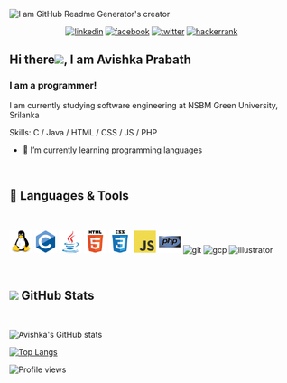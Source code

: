 ![I am GitHub Readme Generator's creator](https://github.com/avishka2k/avishka2k/blob/main/banner.jpg)

<div align="center">

[<img src='https://cdn.jsdelivr.net/npm/simple-icons@3.0.1/icons/linkedin.svg' alt='linkedin' height='30'>](https://www.linkedin.com/in/avishka2k/) [<img src='https://cdn.jsdelivr.net/npm/simple-icons@3.0.1/icons/facebook.svg' alt='facebook' height='33'>](https://www.facebook.com/avishka2k) [<img src='https://cdn.jsdelivr.net/npm/simple-icons@3.0.1/icons/twitter.svg' alt='twitter' height='33'>](https://twitter.com/avishka2k)   [<img src='https://cdn.jsdelivr.net/npm/simple-icons@3.0.1/icons/hackerrank.svg' alt='hackerrank' height='33'>](https://www.hackerrank.com/avishka2k)   
</div>

## Hi there<img src="https://raw.githubusercontent.com/MartinHeinz/MartinHeinz/master/wave.gif" width="30px">, I am Avishka Prabath
### I am a programmer!

I am currently studying software engineering at NSBM Green University, Srilanka

Skills: C / Java / HTML / CSS / JS / PHP

- 🌱 I’m currently learning programming languages
 <br>

## 🔧 Languages & Tools
<br>
<p align="left"> 
<img src="https://raw.githubusercontent.com/devicons/devicon/master/icons/linux/linux-original.svg" alt="linux" width="40" height="40"/>
<img src="https://raw.githubusercontent.com/devicons/devicon/master/icons/c/c-original.svg" alt="c" width="40" height="40"/> 
<img src="https://raw.githubusercontent.com/devicons/devicon/master/icons/java/java-original.svg" alt="java" width="40" height="40"/>
<img src="https://raw.githubusercontent.com/devicons/devicon/master/icons/html5/html5-original-wordmark.svg" alt="html5" width="40" height="40"/> 
<img src="https://raw.githubusercontent.com/devicons/devicon/master/icons/css3/css3-original-wordmark.svg" alt="css3" width="40" height="40"/>   
<img src="https://raw.githubusercontent.com/devicons/devicon/master/icons/javascript/javascript-original.svg" alt="javascript" width="40" height="40"/>  
<img src="https://raw.githubusercontent.com/devicons/devicon/master/icons/php/php-original.svg" alt="php" width="40" height="40"/>
<img src="https://www.vectorlogo.zone/logos/git-scm/git-scm-icon.svg" alt="git" width="40" height="40"/> 
<img src="https://www.vectorlogo.zone/logos/google_cloud/google_cloud-icon.svg" alt="gcp" width="40" height="40"/>
<img src="https://www.vectorlogo.zone/logos/adobe_illustrator/adobe_illustrator-icon.svg" alt="illustrator" width="40" height="40"/> </p>
<br>

## <img width="30px" src="https://res.cloudinary.com/anuraghazra/image/upload/v1594908242/logo_ccswme.svg"/>  GitHub Stats
<br>

![Avishka's GitHub stats](https://github-readme-stats.vercel.app/api?username=avishka2k&show_icons=true&theme=white)

[![Top Langs](https://github-readme-stats.vercel.app/api/top-langs/?username=avishka2k&theme=white&layout=compact)](https://github.com/anuraghazra/github-readme-stats)
  
![Profile views](https://gpvc.arturio.dev/avishka2k) 




<!-- Resources -->
<!-- GitHub Stats: https://github.com/anuraghazra/github-readme-stats -->
